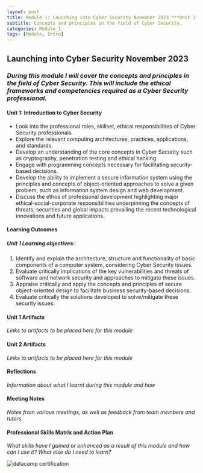 ```yaml
---
layout: post
title: Module 1: Launching into Cyber Security November 2023 ***Unit 1***
subtitle: Concepts and principles in the field of Cyber Security. 
categories: Module_1
tags: [Module, Intro]
---
```


## Launching into Cyber Security November 2023

### *During this module I will cover the concepts and principles in the field of Cyber Security. This will include the ethical frameworks and competencies required as a Cyber Security professional.*

#### Unit 1: Introduction to Cyber Security

- Look into the professional roles, skillset, ethical responsibilities of Cyber Security professionals.
- Explore the relevant computing architectures, practices, applications, and standards.
- Develop an understanding of the core concepts in Cyber Security such as cryptography, penetration testing and ethical hacking.
- Engage with programming concepts necessary for facilitating security-based decisions.
- Develop the ability to implement a secure information system using the principles and concepts of object-oriented approaches to solve a given problem, such as information system design and web development.
- Discuss the ethos of professional development highlighting major ethical-social-corporate responsibilities underpinning the concepts of threats, securities and global impacts prevailing the recent technological innovations and future applications.

#### Learning Outcomes

##### Unit 1 Learning objectives:

1. Identify and explain the architecture, structure and functionality of basic components of a computer system, considering Cyber Security issues.
2. Evaluate critically implications of the key vulnerabilities and threats of software and network security and approaches to mitigate these issues.
3. Appraise critically and apply the concepts and principles of secure object-oriented design to facilitate business security-based decisions.
4. Evaluate critically the solutions developed to solve/mitigate these security issues.

#### Unit 1 Artifacts

*Links to artifacts to be placed here for this module*

#### Unit 2 Artifacts

*Links to artifacts to be placed here for this module*

#### Reflections

*Information about what I learnt during this module and how*

#### Meeting Notes

*Notes from various meetings, as well as feedback from team members and tutors.*

#### Professional Skills Matrix and Action Plan

*What skills have I gained or enhanced as a result of this module and how can I use it? What else do I need to learn?*

![datacamp certification](/assets/images/banners/datacamp_certificate_dummy.jpg)
